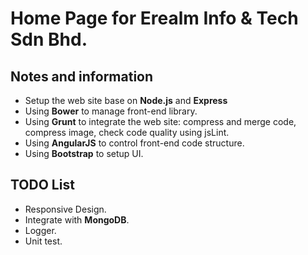 Home Page for  Erealm Info & Tech Sdn Bhd.
=============
## Notes and information
* Setup the web site base on **Node.js** and **Express**
* Using **Bower** to manage front-end library.
* Using **Grunt** to integrate the web site: compress and merge code, compress image, check code quality using jsLint.
* Using **AngularJS** to control front-end code structure.
* Using **Bootstrap** to setup UI.

## TODO List
* Responsive Design.
* Integrate with **MongoDB**.
* Logger.
* Unit test.